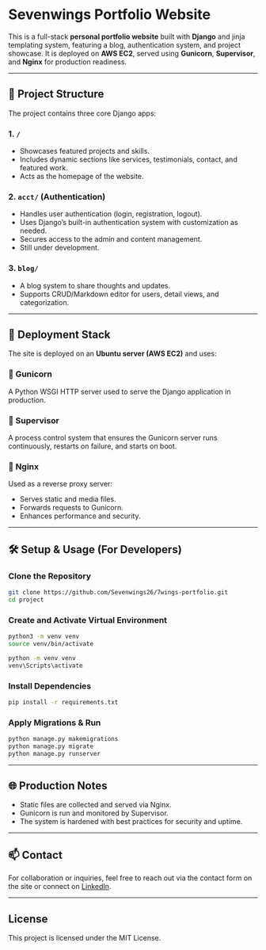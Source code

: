 # Sevenwings Portfolio Website

This is a full-stack **personal portfolio website** built with **Django** and jinja templating system, featuring a blog, authentication system, and project showcase. It is deployed on **AWS EC2**, served using **Gunicorn**, **Supervisor**, and **Nginx** for production readiness.

---

## 🔧 Project Structure

The project contains three core Django apps:

### 1. `/`
- Showcases featured projects and skills.
- Includes dynamic sections like services, testimonials, contact, and featured work.
- Acts as the homepage of the website.

### 2. `acct/` (Authentication)
- Handles user authentication (login, registration, logout).
- Uses Django’s built-in authentication system with customization as needed.
- Secures access to the admin and content management.
- Still under development.

### 3. `blog/` 
- A blog system to share thoughts and updates.
- Supports CRUD/Markdown editor for users, detail views, and categorization.

---

## 🚀 Deployment Stack

The site is deployed on an **Ubuntu server (AWS EC2)** and uses:

### 🔹 Gunicorn
A Python WSGI HTTP server used to serve the Django application in production.

### 🔹 Supervisor
A process control system that ensures the Gunicorn server runs continuously, restarts on failure, and starts on boot.

### 🔹 Nginx
Used as a reverse proxy server:
- Serves static and media files.
- Forwards requests to Gunicorn.
- Enhances performance and security.

---

## 🛠️ Setup & Usage (For Developers)

### Clone the Repository
```bash
git clone https://github.com/Sevenwings26/7wings-portfolio.git
cd project
````

### Create and Activate Virtual Environment

```bash
python3 -m venv venv
source venv/bin/activate
```

```cmd
python -m venv venv
venv\Scripts\activate
```

### Install Dependencies

```bash
pip install -r requirements.txt
```

### Apply Migrations & Run

```bash
python manage.py makemigrations
python manage.py migrate
python manage.py runserver
```

---

## 🌐 Production Notes

* Static files are collected and served via Nginx.
* Gunicorn is run and monitored by Supervisor.
* The system is hardened with best practices for security and uptime.

---

## 📫 Contact

For collaboration or inquiries, feel free to reach out via the contact form on the site or connect on [LinkedIn](https://www.linkedin.com/in/iyanuarowosola).

---

## License

This project is licensed under the MIT License.

```
